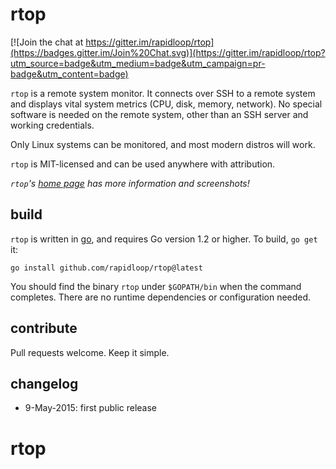 
# rtop

[![Join the chat at https://gitter.im/rapidloop/rtop](https://badges.gitter.im/Join%20Chat.svg)](https://gitter.im/rapidloop/rtop?utm_source=badge&utm_medium=badge&utm_campaign=pr-badge&utm_content=badge)

`rtop` is a remote system monitor. It connects over SSH to a remote system
and displays vital system metrics (CPU, disk, memory, network). No special
software is needed on the remote system, other than an SSH server and
working credentials.

Only Linux systems can be monitored, and most modern distros will work.

`rtop` is MIT-licensed and can be used anywhere with attribution.

*`rtop`'s [home page](http://www.rtop-monitor.org/) has more information
and screenshots!*

## build

`rtop` is written in [go](http://golang.org/), and requires Go version 1.2
or higher. To build, `go get` it:

    go install github.com/rapidloop/rtop@latest

You should find the binary `rtop` under `$GOPATH/bin` when the command
completes. There are no runtime dependencies or configuration needed.

## contribute

Pull requests welcome. Keep it simple.

## changelog
* 9-May-2015: first public release
# rtop
